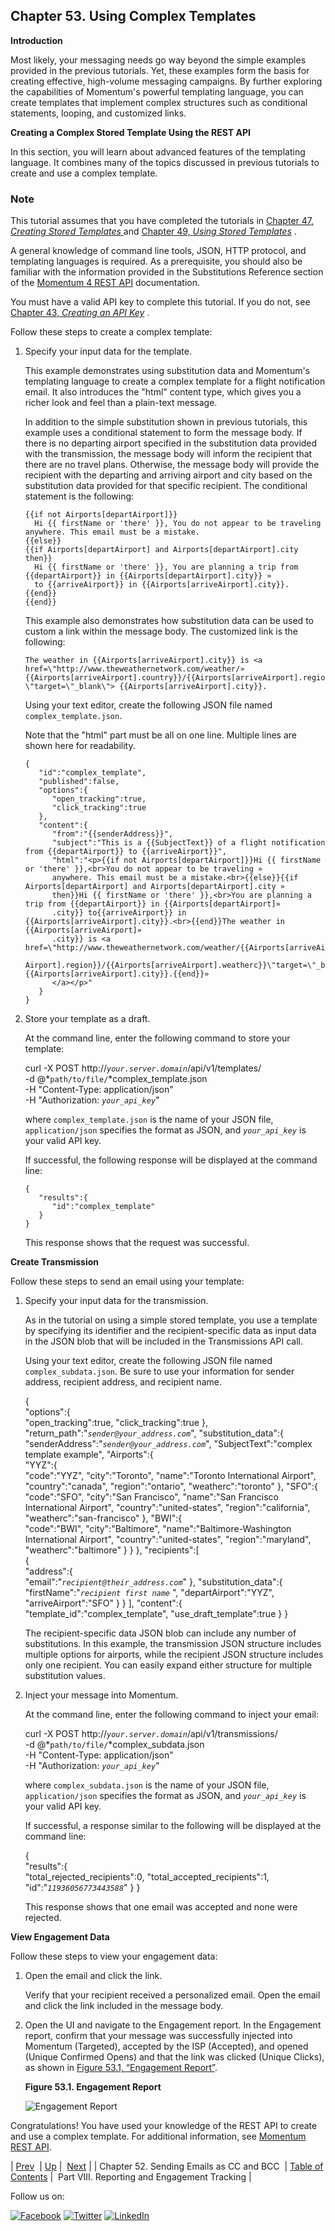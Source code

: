 ## Chapter 53. Using Complex Templates

**Introduction**

Most likely, your messaging needs go way beyond the simple examples provided in the previous tutorials. Yet, these examples form the basis for creating effective, high-volume messaging campaigns. By further exploring the capabilities of Momentum's powerful templating language, you can create templates that implement complex structures such as conditional statements, looping, and customized links.

**Creating a Complex Stored Template Using the REST API** 

In this section, you will learn about advanced features of the templating language. It combines many of the topics discussed in previous tutorials to create and use a complex template.

### Note

This tutorial assumes that you have completed the tutorials in [Chapter 47, *Creating Stored Templates*                 ](stored_template.php "Chapter 47. Creating Stored Templates") and [Chapter 49, *Using Stored Templates*](using_template.php "Chapter 49. Using Stored Templates") .

A general knowledge of command line tools, JSON, HTTP protocol, and templating languages is required. As a prerequisite, you should also be familiar with the information provided in the Substitutions Reference section of the [Momentum 4 REST API](https://support.messagesystems.com/docs/web-rest/v1_index.html) documentation.

You must have a valid API key to complete this tutorial. If you do not, see [Chapter 43, *Creating an API Key*](create_apikey.php "Chapter 43. Creating an API Key") .

Follow these steps to create a complex template:

1.  Specify your input data for the template.

    This example demonstrates using substitution data and Momentum's templating language to create a complex template for a flight notification email. It also introduces the "html" content type, which gives you a richer look and feel than a plain-text message.

    In addition to the simple substitution shown in previous tutorials, this example uses a conditional statement to form the message body. If there is no departing airport specified in the substitution data provided with the transmission, the message body will inform the recipient that there are no travel plans. Otherwise, the message body will provide the recipient with the departing and arriving airport and city based on the substitution data provided for that specific recipient. The conditional statement is the following:

    ```
    {{if not Airports[departAirport]}}
      Hi {{ firstName or 'there' }}, You do not appear to be traveling anywhere. This email must be a mistake.
    {{else}}
    {{if Airports[departAirport] and Airports[departAirport].city then}}
      Hi {{ firstName or 'there' }}, You are planning a trip from {{departAirport}} in {{Airports[departAirport].city}} »
      to {{arriveAirport}} in {{Airports[arriveAirport].city}}.
    {{end}}
    {{end}}
    ```

    This example also demonstrates how substitution data can be used to custom a link within the message body. The customized link is the following:

    ```
    The weather in {{Airports[arriveAirport].city}} is <a href=\"http://www.theweathernetwork.com/weather/»
    {{Airports[arriveAirport].country}}/{{Airports[arriveAirport].region}}/{{Airports[arriveAirport].weatherc}}»
    \"target=\"_blank\"> {{Airports[arriveAirport].city}}.
    ```

    Using your text editor, create the following JSON file named `complex_template.json`.

    Note that the "html" part must be all on one line. Multiple lines are shown here for readability.

    ```
    {
       "id":"complex_template",
       "published":false,
       "options":{
          "open_tracking":true,
          "click_tracking":true
       },
       "content":{
          "from":"{{senderAddress}}",
          "subject":"This is a {{SubjectText}} of a flight notification from {{departAirport}} to {{arriveAirport}}",
          "html":"<p>{{if not Airports[departAirport]}}Hi {{ firstName or 'there' }},<br>You do not appear to be traveling »
          anywhere. This email must be a mistake.<br>{{else}}{{if Airports[departAirport] and Airports[departAirport].city »
          then}}Hi {{ firstName or 'there' }},<br>You are planning a trip from {{departAirport}} in {{Airports[departAirport]»
          .city}} to{{arriveAirport}} in {{Airports[arriveAirport].city}}.<br>{{end}}The weather in {{Airports[arriveAirport]»
          .city}} is <a href=\"http://www.theweathernetwork.com/weather/{{Airports[arriveAirport].country}}/{{Airports[arrive»
          Airport].region}}/{{Airports[arriveAirport].weatherc}}\"target=\"_blank\"> {{Airports[arriveAirport].city}}.{{end}}»
          </a></p>"
       }
    }
    ```

2.  Store your template as a draft.

    At the command line, enter the following command to store your template:

    curl -X POST http://*`your.server.domain`*/api/v1/templates/ \
    -d @*`path/to/file/`*complex_template.json \
    -H "Content-Type: application/json" \
    -H "Authorization: *`your_api_key`*"

    where `complex_template.json` is the name of your JSON file, `application/json` specifies the format as JSON, and *`your_api_key`* is your valid API key.

    If successful, the following response will be displayed at the command line:

    ```
    {  
       "results":{  
          "id":"complex_template"
       }
    }
    ```

    This response shows that the request was successful.

**Create Transmission** 

Follow these steps to send an email using your template:

1.  Specify your input data for the transmission.

    As in the tutorial on using a simple stored template, you use a template by specifying its identifier and the recipient-specific data as input data in the JSON blob that will be included in the Transmissions API call.

    Using your text editor, create the following JSON file named `complex_subdata.json`. Be sure to use your information for sender address, recipient address, and recipient name.

    {  
       "options":{  
          "open_tracking":true,
          "click_tracking":true
       },
       "return_path":"*`sender@your_address.com`*",
       "substitution_data":{  
          "senderAddress":"*`sender@your_address.com`*",
          "SubjectText":"complex template example",
          "Airports":{  
            "YYZ":{  
                "code":"YYZ",
                "city":"Toronto",
                "name":"Toronto International Airport",
                "country":"canada",
                "region":"ontario",
                "weatherc":"toronto"
             },
             "SFO":{  
                "code":"SFO",
                "city":"San Francisco",
                "name":"San Francisco International Airport",
                "country":"united-states",
                "region":"california",
                "weatherc":"san-francisco"
             },
            "BWI":{  
                "code":"BWI",
                "city":"Baltimore",
                "name":"Baltimore-Washington International Airport",
                "country":"united-states",
                "region":"maryland",
                "weatherc":"baltimore"
             }
          }
       },
       "recipients":[  
          {  
             "address":{  
                "email":"*`recipient@their_address.com`*"
             },
             "substitution_data":{  
                "firstName":"*`recipient first name`*            ",
                "departAirport":"YYZ",
                "arriveAirport":"SFO"
             }
          }
       ],
       "content":{  
          "template_id":"complex_template",
          "use_draft_template":true
       }
    }

    The recipient-specific data JSON blob can include any number of substitutions. In this example, the transmission JSON structure includes multiple options for airports, while the recipient JSON structure includes only one recipient. You can easily expand either structure for multiple substitution values.

2.  Inject your message into Momentum.

    At the command line, enter the following command to inject your email:

    curl -X POST http://*`your.server.domain`*/api/v1/transmissions/ \
    -d @*`path/to/file/`*complex_subdata.json \
    -H "Content-Type: application/json" \
    -H "Authorization: *`your_api_key`*"

    where `complex_subdata.json` is the name of your JSON file, `application/json` specifies the format as JSON, and *`your_api_key`* is your valid API key.

    If successful, a response similar to the following will be displayed at the command line:

    {  
       "results":{  
          "total_rejected_recipients":0,
          "total_accepted_recipients":1,
          "id":"*`11936056773443588`*"
       }
    }

    This response shows that one email was accepted and none were rejected.

**View Engagement Data** 

Follow these steps to view your engagement data:

1.  Open the email and click the link.

    Verify that your recipient received a personalized email. Open the email and click the link included in the message body.

2.  Open the UI and navigate to the Engagement report. In the Engagement report, confirm that your message was successfully injected into Momentum (Targeted), accepted by the ISP (Accepted), and opened (Unique Confirmed Opens) and that the link was clicked (Unique Clicks), as shown in [Figure 53.1, “Engagement Report”](complex_template.php#figure_engagement_example "Figure 53.1. Engagement Report").

    <a name="figure_engagement_example"></a>

    **Figure 53.1. Engagement Report**

    ![Engagement Report](images/engagement_weather.png)

Congratulations! You have used your knowledge of the REST API to create and use a complex template. For additional information, see [Momentum REST API](https://support.messagesystems.com/docs/web-rest/v1_index.html).

| [Prev](sending_cc_bcc.php)  | [Up](p.http_rest.php) |  [Next](p.analytics.php) |
| Chapter 52. Sending Emails as CC and BCC  | [Table of Contents](index.php) |  Part VIII. Reporting and Engagement Tracking |

Follow us on:

[![Facebook](https://support.messagesystems.com/images/icon-facebook.png)](http://www.facebook.com/messagesystems) [![Twitter](https://support.messagesystems.com/images/icon-twitter.png)](http://twitter.com/#!/MessageSystems) [![LinkedIn](https://support.messagesystems.com/images/icon-linkedin.png)](http://www.linkedin.com/company/message-systems)